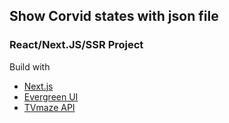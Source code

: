 ## Show Corvid states with json file
### React/Next.JS/SSR Project

Build with

- [Next.js](https://nextjs.org/)
- [Evergreen UI](https://evergreen.segment.com/)
- [TVmaze API](https://www.tvmaze.com/api)

